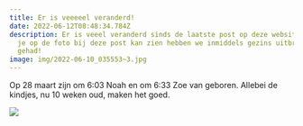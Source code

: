 ```yaml
---
title: Er is veeeeel veranderd!
date: 2022-06-12T08:48:34.784Z
description: Er is veeel veranderd sinds de laatste post op deze website. Zoals
  je op de foto bij deze post kan zien hebben we inmiddels gezins uitbreiding
  gehad!
image: img/2022-06-10_035553~3.jpg
---
```

Op 28 maart zijn om 6:03 Noah en om 6:33 Zoe van geboren. Allebei de kindjes, nu 10 weken oud, maken het goed.

![](img/img_20220328_064608.jpg)